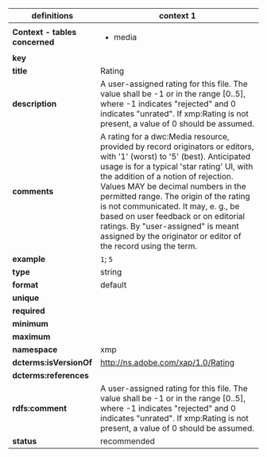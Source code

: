 

| definitions | context 1 |
|-|-|
| **Context - tables concerned** | <ul><li>media</li></ul> |
| **key** |  |
| **title** | Rating |
| **description** | A user-assigned rating for this file. The value shall be -1 or in the range [0..5], where -1 indicates "rejected" and 0 indicates "unrated". If xmp:Rating is not present, a value of 0 should be assumed. |
| **comments** | A rating for a dwc:Media resource, provided by record originators or editors, with '1' (worst) to '5' (best). Anticipated usage is for a typical 'star rating' UI, with the addition of a notion of rejection. Values MAY be decimal numbers in the permitted range. The origin of the rating is not communicated. It may, e. g., be based on user feedback or on editorial ratings. By "user-assigned" is meant assigned by the originator or editor of the record using the term. |
| **example** | `1`; `5` |
| **type** | string |
| **format** | default |
| **unique** |  |
| **required** |  |
| **minimum** |  |
| **maximum** |  |
| **namespace** | xmp |
| **dcterms:isVersionOf** | http://ns.adobe.com/xap/1.0/Rating |
| **dcterms:references** |  |
| **rdfs:comment** | A user-assigned rating for this file. The value shall be -1 or in the range [0..5], where -1 indicates "rejected" and 0 indicates "unrated". If xmp:Rating is not present, a value of 0 should be assumed. |
| **status** | recommended |
